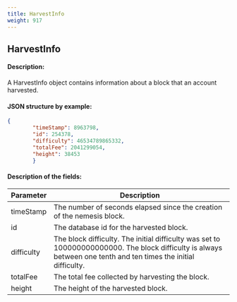```yaml
---
title: HarvestInfo
weight: 917
---
```


 
## HarvestInfo 
#### Description: 
A HarvestInfo object contains information about a block that an account harvested.

 
#### JSON structure by example: 
```json
{
        "timeStamp": 8963798,
        "id": 254378,
        "difficulty": 46534789865332,
        "totalFee": 2041299054,
        "height": 38453
        }
``` 
#### Description of the fields: 

| Parameter | Description |
|------|------|
| timeStamp | The number of seconds elapsed since the creation of the nemesis block. |
| id | The database id for the harvested block. |
| difficulty | The block difficulty. The initial difficulty was set to 100000000000000. The block difficulty is always between one tenth and ten times the initial difficulty.  |
| totalFee | The total fee collected by harvesting the block. |
| height | The height of the harvested block. |

 
